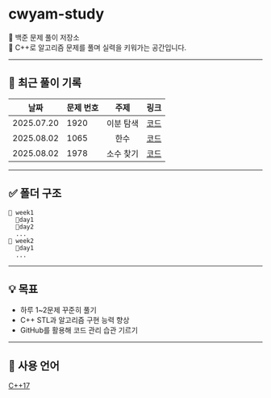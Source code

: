 # cwyam-study

🧠 백준 문제 풀이 저장소  
📝 C++로 알고리즘 문제를 풀며 실력을 키워가는 공간입니다.

---

## 🚀 최근 풀이 기록

 날짜       | 문제 번호 | 주제   | 링크  
:---:|:---|:---:|:---
2025.07.20|1920|이분 탐색|[코드](test/1920.cpp)
2025.08.02|1065|한수|[코드](week1/day2/1065.cpp)
2025.08.02|1978|소수 찾기|[코드](week1/day2/1978.cpp)

---

## ✅ 폴더 구조
```
📁 week1
  📁day1
  📁day2
  ...
📁 week2
  📁day1
  ...
```
---

## 💡 목표

- 하루 1~2문제 꾸준히 풀기
- C++ STL과 알고리즘 구현 능력 향상
- GitHub를 활용해 코드 관리 습관 기르기

---

## 📌 사용 언어
[C++17](https://img.shields.io/badge/C++17-00599C?logo=c%2b%2b&logoColor=white)
